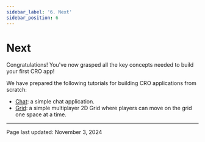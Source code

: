 ```yaml
---
sidebar_label: '6. Next'
sidebar_position: 6
---
```


# Next

Congratulations! You've now grasped all the key concepts needed to build your first CRO app!

We have prepared the following tutorials for building CRO applications from scratch:
- [Chat](../tutorials/chat.md): a simple chat application.
- [Grid](../tutorials/grid.md): a simple multiplayer 2D Grid where players can move on the grid one space at a time.

---

Page last updated: November 3, 2024
